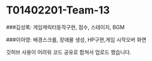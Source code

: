 # T01402201-Team-13

###김성록: 게임캐릭터동작구현, 점수, 스테이지, BGM 

###이아영: 배경스크롤, 장애물 생성, HP구현,게임 시작오버 화면

깃허브 사용이 어려워 코드 공유로 합쳐서 업로드 했습니다.
